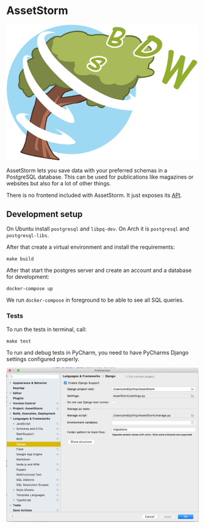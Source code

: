 # AssetStorm

![Logo by Albert Hulm](images/logo_500.png)

AssetStorm lets you save data with your preferred schemas in a 
PostgreSQL database. This can be used for publications like magazines
or websites but also for a lot of other things.

There is no frontend included with AssetStorm. It just exposes its 
[API](https://github.com/pinae/AssetStorm/blob/master/src/AssetStormAPI.yaml).

## Development setup
On Ubuntu install `postgresql` and `libpq-dev`. 
On Arch it is `postgresql` and `postgresql-libs`.

After that create a virtual environment and install the requirements:
```shell script
make build
```

After that start the postgres server and create an account and a 
database for development:

```shell script
docker-compose up 
```

We run `docker-compose` in foreground to be able to see all SQL queries.


### Tests

To run the tests in terminal, call: 

```shell script
make test
```

To run and debug tests in PyCharm, you need to have PyCharms Django settings
configured properly. 

![PyCharm Django](images/pycharm_django.jpg "PyCharm Django")
